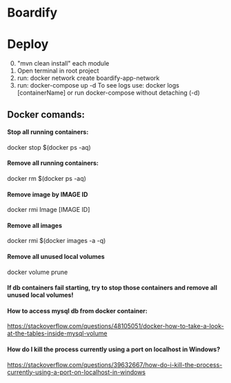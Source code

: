 # Boardify

# Deploy
0. "mvn clean install" each module
1. Open terminal in root project
2. run: docker network create boardify-app-network
3. run: docker-compose up -d
To see logs use: docker logs [containerName] or run docker-compose without detaching (-d)

## Docker comands:
#### Stop all running containers:
  docker stop $(docker ps -aq) 
#### Remove all running containers:
  docker rm $(docker ps -aq)
#### Remove image by IMAGE ID
  docker rmi Image [IMAGE ID]
#### Remove all images
  docker rmi $(docker images -a -q)
#### Remove all unused local volumes
  docker volume prune
  
#### If db containers fail starting, try to stop those containers and remove all unused local volumes!
#### How to access mysql db from docker container:
https://stackoverflow.com/questions/48105051/docker-how-to-take-a-look-at-the-tables-inside-mysql-volume

#### How do I kill the process currently using a port on localhost in Windows?
https://stackoverflow.com/questions/39632667/how-do-i-kill-the-process-currently-using-a-port-on-localhost-in-windows
